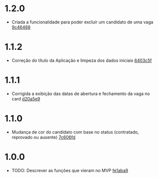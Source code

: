 # 1.2.0

* Criada a funcionalidade para poder excluir um candidato de uma vaga [9c46488](https://bitbucket.org/code_just/just-hiring/commits/9c464885721407f90abb0fac11fdd555725fe720)


# 1.1.2

* Correção do título da Aplicação e limpeza dos dados iniciais [6403c5f](https://bitbucket.org/code_just/just-hiring/commits/6403c5fdcd6f9d2ed5058b94acebaf8d7d7ee11b)


# 1.1.1

* Corrigida a exibição das datas de abertura e fechamento da vaga no card [d20a5e9](https://bitbucket.org/code_just/just-hiring/commits/d20a5e93bd815efdb46803df99966f2a5ece0008)


# 1.1.0

* Mudança de cor do candidato com base no status (contratado, reprovado ou ausente) [7c606fd](https://bitbucket.org/code_just/just-hiring/commits/7c606fdf343d1648c07be848db9894b46830311d)


# 1.0.0

* TODO: Descrever as funções que vieram no MVP [fe1aba9](https://bitbucket.org/code_just/just-hiring/commits/fe1aba9abcd01b8cfd393807e08d2153c5c2bdec)
